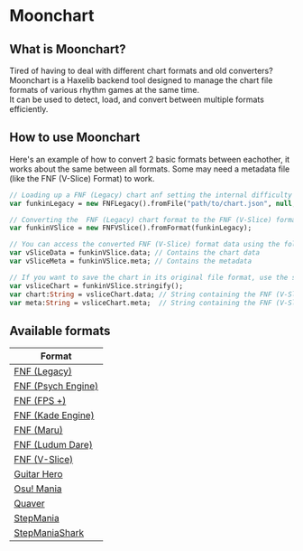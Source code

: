 # Moonchart

## What is Moonchart?
Tired of having to deal with different chart formats and old converters?<br>
Moonchart is a Haxelib backend tool designed to manage the chart file formats of various rhythm games at the same time.<br>
It can be used to detect, load, and convert between multiple formats efficiently.

## How to use Moonchart
Here's an example of how to convert 2 basic formats between eachother, it works about the same between all formats.
Some may need a metadata file (like the FNF (V-Slice) Format) to work.
```haxe
// Loading up a FNF (Legacy) chart anf setting the internal difficulty to "hard"
var funkinLegacy = new FNFLegacy().fromFile("path/to/chart.json", null, "hard");

// Converting the  FNF (Legacy) chart format to the FNF (V-Slice) format
var funkinVSlice = new FNFVSlice().fromFormat(funkinLegacy);

// You can access the converted FNF (V-Slice) format data using the following variables
var vSliceData = funkinVSlice.data; // Contains the chart data
var vSliceMeta = funkinVSlice.meta; // Contains the metadata

// If you want to save the chart in its original file format, use the stringify method to generate the file strings
var vsliceChart = funkinVSlice.stringify();
var chart:String = vsliceChart.data; // String containing the FNF (V-Slice) chart data
var meta:String = vsliceChart.meta;  // String containing the FNF (V-Slice) metadata
```

## Available formats
| Format               |
|----------------------|
| [FNF (Legacy)](https://github.com/FunkinCrew/Funkin/tree/v0.2.7.1)         |
| [FNF (Psych Engine)](https://github.com/ShadowMario/FNF-PsychEngine)   |
| [FNF (FPS +)](https://github.com/ThatRozebudDude/FPS-Plus-Public)          |
| [FNF (Kade Engine)](https://github.com/Kade-github/Kade-Engine)          |
| [FNF (Maru)](https://github.com/MaybeMaru/Maru-Funkin)          |
| [FNF (Ludum Dare)](https://github.com/FunkinCrew/Funkin/tree/1.0.0)     |
| [FNF (V-Slice)](https://github.com/FunkinCrew/Funkin)        |
| [Guitar Hero](https://clonehero.net/)          |
| [Osu! Mania](https://osu.ppy.sh/)           |
| [Quaver](https://quavergame.com/)               |
| [StepMania](https://www.stepmania.com/)            |
| [StepManiaShark](https://www.stepmania.com/)            |
